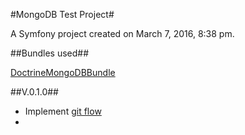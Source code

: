 #MongoDB Test Project#

A Symfony project created on March 7, 2016, 8:38 pm.

##Bundles used##

[DoctrineMongoDBBundle](http://symfony.com/doc/current/bundles/DoctrineMongoDBBundle/index.html)

##V.0.1.0##

* Implement [git flow](http://nvie.com/posts/a-successful-git-branching-model/)
* 

